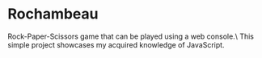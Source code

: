 # Rochambeau

Rock-Paper-Scissors game that can be played using a web console.\ This simple project showcases my acquired knowledge of JavaScript.